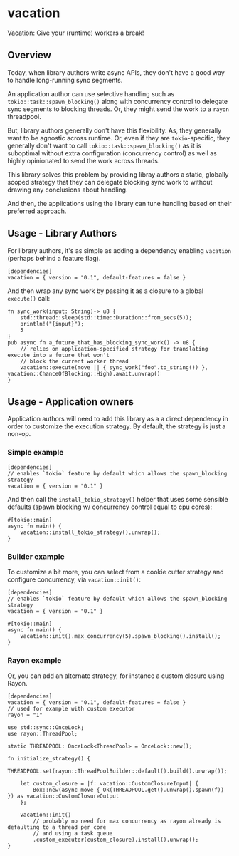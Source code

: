 # vacation
 Vacation: Give your (runtime) workers a break! 
 
## Overview

Today, when library authors write async APIs, they don't have a good way to handle long-running sync segments.

An application author can use selective handling such as `tokio::task::spawn_blocking()` along with concurrency control to delegate sync segments to blocking threads. Or, they might send the work to a `rayon` threadpool.

But, library authors generally don't have this flexibility. As, they generally want to be agnostic across runtime. Or, even if they are `tokio`-specific, they generally don't want to call `tokio::task::spawn_blocking()` as it is
suboptimal without extra configuration (concurrency control) as well as highly opinionated to send the work across threads.

This library solves this problem by providing libray authors a static, globally scoped strategy that they can delegate blocking sync work to without drawing any conclusions about handling.

And then, the applications using the library can tune handling based on their preferred approach.

## Usage - Library Authors
For library authors, it's as simple as adding a dependency enabling `vacation` (perhaps behind a feature flag).

```ignore
[dependencies]
vacation = { version = "0.1", default-features = false }
```

And then wrap any sync work by passing it as a closure to a global `execute()` call:

```
fn sync_work(input: String)-> u8 {
    std::thread::sleep(std::time::Duration::from_secs(5));
    println!("{input}");
    5
}
pub async fn a_future_that_has_blocking_sync_work() -> u8 {
    // relies on application-specified strategy for translating execute into a future that won't
    // block the current worker thread
    vacation::execute(move || { sync_work("foo".to_string()) }, vacation::ChanceOfBlocking::High).await.unwrap()
}

```

## Usage - Application owners
Application authors will need to add this library as a a direct dependency in order to customize the execution strategy.
By default, the strategy is just a non-op.

### Simple example

```ignore
[dependencies]
// enables `tokio` feature by default which allows the spawn_blocking strategy
vacation = { version = "0.1" }
```

And then call the `install_tokio_strategy()` helper that uses some sensible defaults (spawn blocking w/ concurrency control equal to cpu cores):
```
#[tokio::main]
async fn main() {
    vacation::install_tokio_strategy().unwrap();
}
```

### Builder example
To customize a bit more, you can select from a cookie cutter strategy and configure concurrency, via `vacation::init()`:
```ignore
[dependencies]
// enables `tokio` feature by default which allows the spawn_blocking strategy
vacation = { version = "0.1" }
```

```
#[tokio::main]
async fn main() {
    vacation::init().max_concurrency(5).spawn_blocking().install();
}
```

### Rayon example
Or, you can add an alternate strategy, for instance a custom closure using Rayon.

```ignore
[dependencies]
vacation = { version = "0.1", default-features = false }
// used for example with custom executor
rayon = "1"
```

```
use std::sync::OnceLock;
use rayon::ThreadPool;

static THREADPOOL: OnceLock<ThreadPool> = OnceLock::new();

fn initialize_strategy() {
    THREADPOOL.set(rayon::ThreadPoolBuilder::default().build().unwrap());

    let custom_closure = |f: vacation::CustomClosureInput| {
        Box::new(async move { Ok(THREADPOOL.get().unwrap().spawn(f)) }) as vacation::CustomClosureOutput
    };

    vacation::init()
        // probably no need for max concurrency as rayon already is defaulting to a thread per core
        // and using a task queue
        .custom_executor(custom_closure).install().unwrap();
}
```